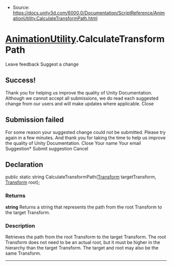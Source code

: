 * Source: https://docs.unity3d.com/6000.0/Documentation/ScriptReference/AnimationUtility.CalculateTransformPath.html

#  [AnimationUtility](https://docs.unity3d.com/6000.0/Documentation/ScriptReference/AnimationUtility.html).CalculateTransformPath
Leave feedback
Suggest a change
## Success!
Thank you for helping us improve the quality of Unity Documentation. Although we cannot accept all submissions, we do read each suggested change from our users and will make updates where applicable.
Close
## Submission failed
For some reason your suggested change could not be submitted. Please <a>try again</a> in a few minutes. And thank you for taking the time to help us improve the quality of Unity Documentation.
Close
Your name Your email Suggestion* Submit suggestion
Cancel
## Declaration
public static string CalculateTransformPath([Transform](https://docs.unity3d.com/6000.0/Documentation/ScriptReference/Transform.html) targetTransform, [Transform](https://docs.unity3d.com/6000.0/Documentation/ScriptReference/Transform.html) root); 
### Returns
**string** Returns a string that represents the path from the root Transform to the target Transform. 
### Description
Retrieves the path from the root Transform to the target Transform.
The root Transform does not need to be an actual root, but it must be higher in the hierarchy than the target Transform. The target and root may also be the same Transform.
* * *
